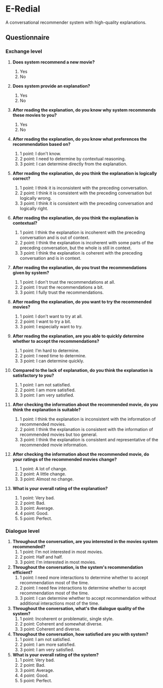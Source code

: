 # E-Redial
A conversational recommender system with high-quality explanations.



## **Questionnaire**

### Exchange level

1. **Does system recommend a new movie?**
   1. Yes
   2. No

2. **Does system provide an explanation?**
   1. Yes
   2. No
3. **After reading the explanation, do you know why system recommends these movies to you?**
   1. Yes
   2. No

4. **After reading the explanation, do you know what preferences the recommendation based on?**
   1. 1 point: I don't know.
   2. 2 point: I need to determine by contextual reasoning.
   3. 3 point: I can determine directly from the explanation.
5. **After reading the explanation, do you think the explanation is logically correct?**
   1. 1 point: I think it is inconsistent with the preceding conversation.
   2. 2 point: I think it is consistent with the preceding conversation but logically wrong.
   3. 3 point: I think it is consistent with the preceding conversation and logically right.

6. **After reading the explanation, do you think the explanation is contextual?**
   1. 1 point: I think the explanation is incoherent with the preceding conversation and is out of context.
   2. 2 point: I think the explanation is incoherent with some parts of the preceding conversation, but the whole is still in context.
   3. 3 point: I think the explanation is coherent with the preceding conversation and is in context.
7. **After reading the explanation, do you trust the recommendations given by system?**
   1. 1 point: I don't trust the recommendations at all.
   2. 2 point: I trust the recommendations a bit.
   3. 3 point: I fully trust the recommendations.
8. **After reading the explanation, do you want to try the recommended movies?**
   1. 1 point: I don't want to try at all.
   2. 2 point: I want to try a bit.
   3. 3 point: I especially want to try.
9. **After reading the explanation, are you able to quickly determine whether to accept the recommendations?**
   1. 1 point: I'm hard to determine.
   2. 2 point: I need time to determine.
   3. 3 point: I can determine quickly.

10. **Compared to the lack of explanation, do you think the explanation is satisfactory to you?**
    1. 1 point: I am not satisfied.
    2. 2 point: I am more satisfied.
    3. 3 point: I am very satisfied.

11. **After checking the information about the recommended movie, do you think the explanation is suitable?**
    1. 1 point: I think the explanation is inconsistent with the information of recommended movies.
    2. 2 point: I think the explanation is consistent with the information of recommended movies but too general.
    3. 3 point: I think the explanation is consistent and representative of the recommended movie information.

12. **After checking the information about the recommended movie, do your ratings of the recommended movies change?**
    1. 1 point: A lot of change.
    2. 2 point: A little change.
    3. 3 point: Almost no change.

13. **What is your overall rating of the explanation?**
    1. 1 point: Very bad.
    2. 2 point: Bad.
    3. 3 point: Average.
    4. 4 point: Good.
    5. 5 point: Perfect.


### Dialogue level

1. **Throughout the conversation, are you interested in the movies system recommended?**
   1. 1 point: I'm not interested in most movies.
   2. 2 point: Half and half.
   3. 3 point: I'm interested in most movies.
2. **Throughout the conversation, is the system's recommendation efficient?**
   1. 1 point: I need more interactions to determine whether to accept recommendation most of the time.
   2. 2 point: I need few interactions to determine whether to accept recommendation most of the time.
   3. 3 point: I can determine whether to accept recommendation without additional interactions most of the time.
3. **Throughout the conversation, what's the dialogue quality of the system?**
   1. 1 point: Incoherent or problematic, single style.
   2. 2 point: Coherent and somewhat diverse.
   3. 3 point: Coherent and diverse.
4. **Throughout the conversation, how satisfied are you with system?**
   1. 1 point: I am not satisfied.
   2. 2 point: I am more satisfied.
   3. 3 point: I am very satisfied.
5. **What is your overall rating of the system?**
   1. 1 point: Very bad.
   2. 2 point: Bad.
   3. 3 point: Average.
   4. 4 point: Good.
   5. 5 point: Perfect.
